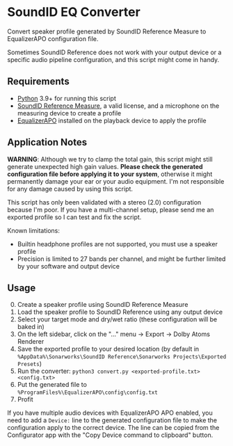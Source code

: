 # SoundID EQ Converter

Convert speaker profile generated by SoundID Reference Measure to EqualizerAPO configuration file.

Sometimes SoundID Reference does not work with your output device or a specific audio pipeline configuration, and this script might come in handy.

## Requirements

- [Python](https://www.python.org/downloads/) 3.9+ for running this script
- [SoundID Reference Measure](https://store.sonarworks.com/collections/soundid-reference), a valid license, and a microphone on the measuring device to create a profile
- [EqualizerAPO](https://sourceforge.net/projects/equalizerapo/) installed on the playback device to apply the profile

## Application Notes

**WARNING**: Although we try to clamp the total gain, this script might still generate unexpected high gain values. **Please check the generated configuration file before applying it to your system**, otherwise it might permanently damage your ear or your audio equipment. I'm not responsible for any damage caused by using this script.

This script has only been validated with a stereo (2.0) configuration because I'm poor. If you have a multi-channel setup, please send me an exported profile so I can test and fix the script.

Known limitations:

- Builtin headphone profiles are not supported, you must use a speaker profile
- Precision is limited to 27 bands per channel, and might be further limited by your software and output device

## Usage

0. Create a speaker profile using SoundID Reference Measure
0. Load the speaker profile to SoundID Reference using any output device
0. Select your target mode and dry/wet ratio (these configuration will be baked in)
0. On the left sidebar, click on the "…" menu -> Export -> Dolby Atoms Renderer
0. Save the exported profile to your desired location (by default in `%AppData%\Sonarworks\SoundID Reference\Sonarworks Projects\Exported Presets`)
0. Run the converter: `python3 convert.py <exported-profile.txt> <config.txt>`
0. Put the generated file to `%ProgramFiles%\EqualizerAPO\config\config.txt`
0. Profit

If you have multiple audio devices with EqualizerAPO APO enabled, you need to add a `Device:` line to the generated configuration file to make the configuration apply to the correct device. The line can be copied from the Configurator app with the "Copy Device command to clipboard" button.
